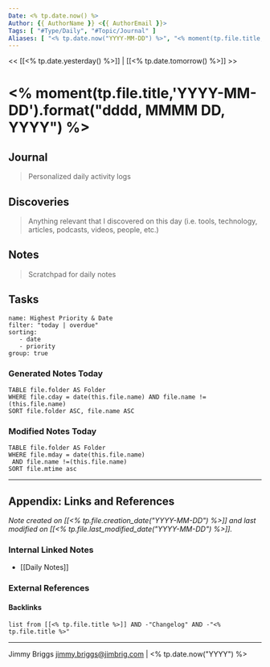```yaml
---
Date: <% tp.date.now() %>
Author: {{ AuthorName }} <{{ AuthorEmail }}>
Tags: [ "#Type/Daily", "#Topic/Journal" ]
Aliases: [ "<% tp.date.now("YYYY-MM-DD") %>", "<% moment(tp.file.title,'YYYY-MM-DD').format("dddd, MMMM DD, YYYY") %>" ]
---
```


<< [[<% tp.date.yesterday() %>]] | [[<% tp.date.tomorrow() %>]] >>


# <% moment(tp.file.title,'YYYY-MM-DD').format("dddd, MMMM DD, YYYY") %>

## Journal

> Personalized daily activity logs

## Discoveries

> Anything relevant that I discovered on this day (i.e. tools, technology, articles, podcasts, videos, people, etc.)

## Notes

> Scratchpad for daily notes

## Tasks

```todoist
name: Highest Priority & Date
filter: "today | overdue"
sorting:
   - date
   - priority
group: true
```


### Generated Notes Today

```dataview
TABLE file.folder AS Folder
WHERE file.cday = date(this.file.name) AND file.name !=(this.file.name)
SORT file.folder ASC, file.name ASC
```

### Modified Notes Today

```dataview
TABLE file.folder AS Folder
WHERE file.mday = date(this.file.name)
 AND file.name !=(this.file.name)
SORT file.mtime asc
```

***

## Appendix: Links and References

*Note created on [[<% tp.file.creation_date("YYYY-MM-DD") %>]] and last modified on [[<% tp.file.last_modified_date("YYYY-MM-DD") %>]].*

### Internal Linked Notes

- [[Daily Notes]]

### External References

#### Backlinks

```dataview
list from [[<% tp.file.title %>]] AND -"Changelog" AND -"<% tp.file.title %>"
```


***

Jimmy Briggs <jimmy.briggs@jimbrig.com> | <% tp.date.now("YYYY") %>
